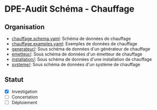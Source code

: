 # DPE-Audit Schéma - Chauffage

## Organisation

- [chauffage.schema.yaml](./chauffage.schema.yaml): Schéma de données de chauffage
- [chauffage.examples.yaml](./chauffage.examples.yaml): Exemples de données de chauffage
- [generateur/](./generateur/README.md): Sous schéma de données d'un générateur de chauffage
- [emetteur/](./emetteur/README.md): Sous schéma de données d'un émetteur de chauffage
- [installation/](./installation/README.md): Sous schéma de données d'une installation de chauffage
- [systeme/](./systeme/README.md): Sous schéma de données d'un système de chauffage

## Statut

- [x] Investigation
- [ ] Concertation
- [ ] Déploiement
